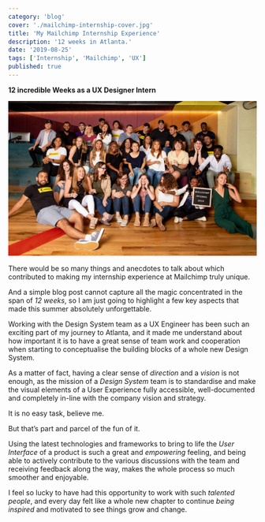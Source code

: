 ```yaml
---
category: 'blog'
cover: './mailchimp-internship-cover.jpg'
title: 'My Mailchimp Internship Experience'
description: '12 weeks in Atlanta.'
date: '2019-08-25'
tags: ['Internship', 'Mailchimp', 'UX']
published: true
---
```


**12 incredible Weeks as a UX Designer Intern**

![Mailchimp Internship](./mailchimp-internship-cover.jpg)

There would be so many things and anecdotes to talk about which contributed to making my internship experience at Mailchimp truly unique.

And a simple blog post cannot capture all the magic concentrated in the span of *12 weeks*, so I am just going to highlight a few key aspects that made this summer absolutely unforgettable.

Working with the Design System team as a UX Engineer has been such an exciting part of my journey to Atlanta, and it made me understand about how important it is to have a great sense of team work and cooperation when starting to conceptualise the building blocks of a whole new Design System.

As a matter of fact, having a clear sense of *direction* and a *vision* is not enough, as the mission of a *Design System* team is to standardise and make the visual elements of a User Experience fully accessible, well-documented and completely in-line with the company vision and strategy.

It is no easy task, believe me.

But that’s part and parcel of the fun of it.

Using the latest technologies and frameworks to bring to life the *User Interface* of a product is such a great and *empowering* feeling, and being able to actively contribute to the various discussions with the team and receiving feedback along the way, makes the whole process so much smoother and enjoyable.

I feel so lucky to have had this opportunity to work with such *talented people*, and every day felt like a whole new chapter to continue *being inspired* and motivated to see things grow and change.